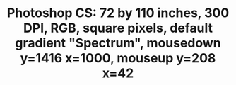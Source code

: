 ---
ee_id: '222'
site: '1'
type: '2'
long_id: 2009-004 Photoshop CS
url: 2009-004-photoshop-cs
year: '2009'
medium: Chromogenic print
commission:
add_credit:
dims: 72 x 110 inches
pitch:
ps:
live_url:
related:
title: 'Photoshop CS: 72 by 110 inches, 300 DPI, RGB, square pixels, default gradient
  "Spectrum", mousedown y=1416 x=1000, mouseup y=208 x=42'
youtube:
imgs: photoshop-cs-2009-004-full-database-sb.jpg
subheading:
year2: '2009'
download:
add_credits:
related_code:
! '':
layout: things-i-made
---